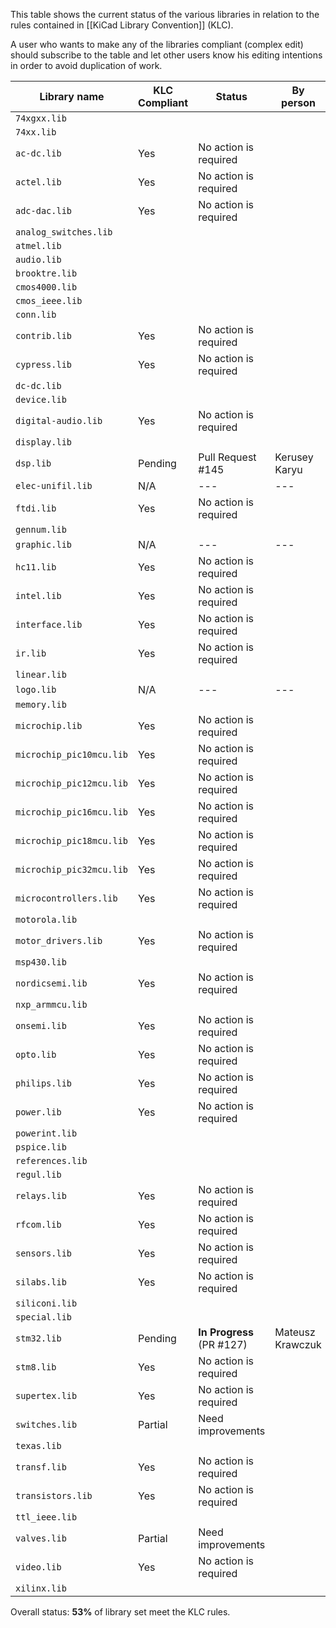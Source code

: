This table shows the current status of the various libraries in relation to the rules contained in [[KiCad Library Convention]] (KLC).

A user who wants to make any of the libraries compliant (complex edit) should subscribe to the table and let other users know his editing intentions in order to avoid duplication of work.

| Library name             | KLC Compliant | Status                  | By person          |
|--------------------------|---------------|-------------------------|--------------------|
| `74xgxx.lib`             |               |                         |                    |
| `74xx.lib`               |               |                         |                    |
| `ac-dc.lib`              | Yes           | No action is required   |                    |
| `actel.lib`              | Yes           | No action is required   |                    |
| `adc-dac.lib`            | Yes           | No action is required   |                    |
| `analog_switches.lib`    |               |                         |                    |
| `atmel.lib`              |               |                         |                    |
| `audio.lib`              |               |                         |                    |
| `brooktre.lib`           |               |                         |                    |
| `cmos4000.lib`           |               |                         |                    |
| `cmos_ieee.lib`          |               |                         |                    |
| `conn.lib`               |               |                         |                    |
| `contrib.lib`            | Yes           | No action is required   |                    |
| `cypress.lib`            | Yes           | No action is required   |                    |
| `dc-dc.lib`              |               |                         |                    |
| `device.lib`             |               |                         |                    |
| `digital-audio.lib`      | Yes           | No action is required   |                    |
| `display.lib`            |               |                         |                    |
| `dsp.lib`                | Pending       | Pull Request #145       | Kerusey Karyu      |
| `elec-unifil.lib`        | N/A           | ---                     | ---                |
| `ftdi.lib`               | Yes           | No action is required   |                    |
| `gennum.lib`             |               |                         |                    |
| `graphic.lib`            | N/A           | ---                     | ---                |
| `hc11.lib`               | Yes           | No action is required   |                    |
| `intel.lib`              | Yes           | No action is required   |                    |
| `interface.lib`          | Yes           | No action is required   |                    |
| `ir.lib`                 | Yes           | No action is required   |                    |
| `linear.lib`             |               |                         |                    |
| `logo.lib`               | N/A           | ---                     | ---                |
| `memory.lib`             |               |                         |                    |
| `microchip.lib`          | Yes           | No action is required   |                    |
| `microchip_pic10mcu.lib` | Yes           | No action is required   |                    |
| `microchip_pic12mcu.lib` | Yes           | No action is required   |                    |
| `microchip_pic16mcu.lib` | Yes           | No action is required   |                    |
| `microchip_pic18mcu.lib` | Yes           | No action is required   |                    |
| `microchip_pic32mcu.lib` | Yes           | No action is required   |                    |
| `microcontrollers.lib`   | Yes           | No action is required   |                    |
| `motorola.lib`           |               |                         |                    |
| `motor_drivers.lib`      | Yes           | No action is required   |                    |
| `msp430.lib`             |               |                         |                    |
| `nordicsemi.lib`         | Yes           | No action is required   |                    |
| `nxp_armmcu.lib`         |               |                         |                    |
| `onsemi.lib`             | Yes           | No action is required   |                    |
| `opto.lib`               | Yes           | No action is required   |                    |
| `philips.lib`            | Yes           | No action is required   |                    |
| `power.lib`              | Yes           | No action is required   |                    |
| `powerint.lib`           |               |                         |                    |
| `pspice.lib`             |               |                         |                    |
| `references.lib`         |               |                         |                    |
| `regul.lib`              |               |                         |                    |
| `relays.lib`             | Yes           | No action is required   |                    |
| `rfcom.lib`              | Yes           | No action is required   |                    |
| `sensors.lib`            | Yes           | No action is required   |                    |
| `silabs.lib`             | Yes           | No action is required   |                    |
| `siliconi.lib`           |               |                         |                    |
| `special.lib`            |               |                         |                    |
| `stm32.lib`              | Pending       | **In Progress** (PR #127) | Mateusz Krawczuk   |
| `stm8.lib`               | Yes           | No action is required   |                    |
| `supertex.lib`           | Yes           | No action is required   |                    |
| `switches.lib`           | Partial       | Need improvements       |                    |
| `texas.lib`              |               |                         |                    |
| `transf.lib`             | Yes           | No action is required   |                    |
| `transistors.lib`        | Yes           | No action is required   |                    |
| `ttl_ieee.lib`           |               |                         |                    |
| `valves.lib`             | Partial       | Need improvements       |                    |
| `video.lib`              | Yes           | No action is required   |                    |
| `xilinx.lib`             |               |                         |                    |

Overall status: **53%** of library set meet the KLC rules.